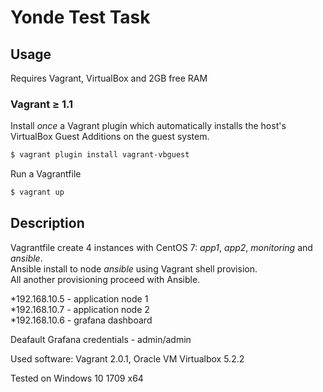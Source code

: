 # Yonde Test Task

## Usage

Requires Vagrant, VirtualBox and 2GB free RAM

### Vagrant ≥ 1.1
Install *once* a Vagrant plugin which automatically installs the host's VirtualBox Guest Additions on the guest system.
```bash
$ vagrant plugin install vagrant-vbguest
```
Run a Vagrantfile
```bash
$ vagrant up
```

## Description

Vagrantfile create 4 instances with CentOS 7: *app1*, *app2*, *monitoring* and *ansible*.  
Ansible install to node *ansible* using Vagrant shell provision.  
All another provisioning proceed with Ansible.  

*192.168.10.5 - application node 1  
*192.168.10.7 - application node 2  
*192.168.10.6 - grafana dashboard  

Deafault Grafana credentials - admin/admin  

Used software:  Vagrant 2.0.1, Oracle VM Virtualbox 5.2.2  

Tested on Windows 10 1709 x64  


